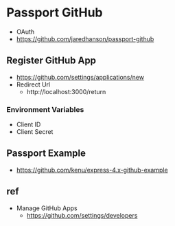 # Passport GitHub
- OAuth
- https://github.com/jaredhanson/passport-github

## Register GitHub App
- https://github.com/settings/applications/new
- Redirect Url
  - http://localhost:3000/return

### Environment Variables
- Client ID
- Client Secret

## Passport Example
- https://github.com/kenu/express-4.x-github-example

## ref
- Manage GitHub Apps
  - https://github.com/settings/developers

